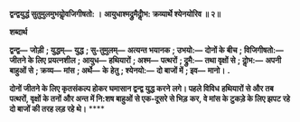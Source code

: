 **द्वन्द्वयुद्धं सुतुमुलमुभयोॢवजिगीषतो: ।** **आयुधाश्मद्रुमैर्दोॢभ: क्रव्यार्थे श्येनयोरिव ॥ २॥** 

**शब्दार्थ** 

**द्वन्द्व—** **जोड़ी** **; युद्धम्—** **युद्ध** **; सु-तुमुलम्—** **अत्यन्त भयानक** **; उभयो:—** **दोनों के बीच** **; विजिगीषतो:—** **जीतने के लिए** **प्रयत्नशील** **; आयुध—** **हथियारों** **; अश्म—** **पत्थरों** **; द्रुमै:—** **तथा वृक्षों से** **; दोॢभ:—** **अपनी बाहुओं से** **; क्रव्य—** **मांस** **; अर्थे—** **के** **हेतु** **; श्येनयो:—** **दो बाजों में** **; इव—** **मानो।** **.** 

**दोनों जीतने के लिए कृतसंकल्प होकर घमासान द्वन्द्व युद्ध करने लगे। पहले विविध** **हथियारों से और तब पत्थरों, वृक्षों के तनों और अन्त में नि:शष बाहुओं से एक-दूसरे से भिड़** **कर, वे मांस के टुकड़े के लिए झपट रहे दो बाजों की तरह लड़ रहे थे।** **** 